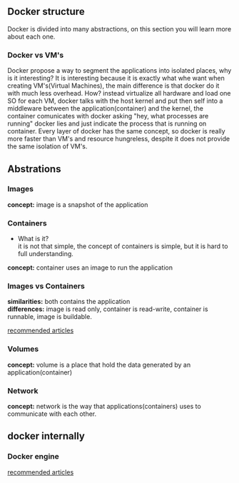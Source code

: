 ## Docker structure

Docker is divided into many abstractions,
on this section you will learn more about each one.


### Docker vs VM's

Docker propose a way to segment the applications into isolated places, why is it interesting? It is interesting because it is exactly what whe want when creating VM's(Virtual Machines), the main difference is that docker do it with much less overhead. How? instead virtualize all hardware and load one SO for each VM, docker talks with the host kernel and put then self into a middleware between the application(container) and the kernel, the container comunicates with docker asking "hey, what processes are running" docker lies and just indicate the process that is running on container.
Every layer of docker has the same concept, so docker is really more faster than VM's and resource hungreless, despite it does not provide the same isolation of VM's.

## Abstrations

### Images

<strong>concept:</strong> image is a snapshot of the application<br>

### Containers
- What is it?<br>
it is not that simple, the concept of containers is simple, but it is hard to full understanding.

<strong>concept:</strong> container uses an image to run the application

### Images vs Containers

<strong>similarities:</strong> both contains the application<br>
<strong>differences:</strong> image is read only, container is read-write, container is runnable, image is buildable.

[recommended articles](https://phoenixnap.com/kb/docker-image-vs-container)

### Volumes

<strong>concept:</strong> volume is a place that hold the data generated by an application(container)

### Network

<strong>concept:</strong> network is the way that applications(containers) uses to communicate with each other.


## docker internally

### Docker engine



[recommended articles](https://blog.lsantos.dev/entendendo-runtimes-de-containers/)


